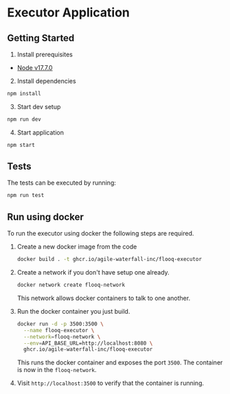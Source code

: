 # Executor Application

## Getting Started

1. Install prerequisites
  - [Node v17.7.0](https://nodejs.org/en/download/current/)
2. Install dependencies

```bash
npm install
```

3. Start dev setup

```bash
npm run dev
```

4. Start application

```bash
npm start
```


## Tests

The tests can be executed by running:

```bash
npm run test
```

## Run using docker

To run the executor using docker the following steps are required.

1. Create a new docker image from the code

    ```bash
    docker build . -t ghcr.io/agile-waterfall-inc/flooq-executor
    ```

2. Create a network if you don't have setup one already.

    ```bash
    docker network create flooq-network
    ```
    This network allows docker containers to talk to one another.

3. Run the docker container you just build.

    ```bash
    docker run -d -p 3500:3500 \
      --name flooq-executor \
      --network=flooq-network \
      --env=API_BASE_URL=http://localhost:8080 \
      ghcr.io/agile-waterfall-inc/flooq-executor
    ```

    This runs the docker container and exposes the port `3500`. The container is now in the `flooq-network`.

4. Visit `http://localhost:3500` to verify that the container is running.